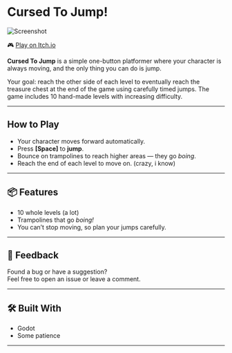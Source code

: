 # Cursed To Jump!

![Screenshot](https://github.com/user-attachments/assets/4d9b7e00-23b8-44e1-ae05-89885ed4e081)

🎮 [Play on Itch.io]([alkhemrt.itch.io/cursed-to-jump](https://alkhemrt.itch.io/cursed-to-jump))

**Cursed To Jump** is a simple one-button platformer where your character is always moving, and the only thing you can do is jump.

Your goal: reach the other side of each level to eventually reach the treasure chest at the end of the game using carefully timed jumps. The game includes 10 hand-made levels with increasing difficulty.

---

## How to Play

- Your character moves forward automatically.
- Press **[Space]** to **jump**.
- Bounce on trampolines to reach higher areas — they go *boing*.
- Reach the end of each level to move on. (crazy, i know)

---

## 📦 Features

- 10 whole levels (a lot)
- Trampolines that go *boing!*
- You can’t stop moving, so plan your jumps carefully.

---

## 🧪 Feedback

Found a bug or have a suggestion?  
Feel free to open an issue or leave a comment.

---

## 🛠 Built With

- Godot
- Some patience

---
